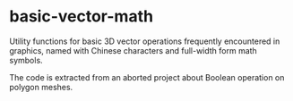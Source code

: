basic-vector-math
=================

Utility functions for basic 3D vector operations frequently encountered in graphics, named with Chinese characters and full-width form math symbols.

The code is extracted from an aborted project about Boolean operation on polygon meshes.
